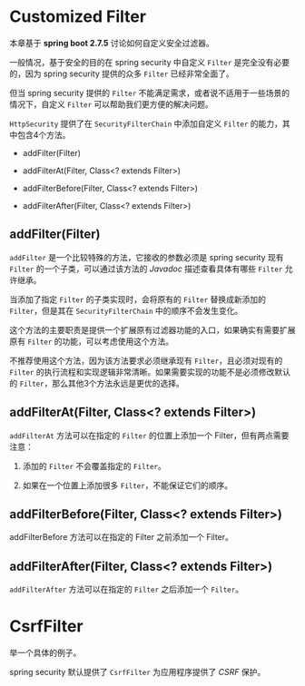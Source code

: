 # Customized Filter

本章基于 **spring boot 2.7.5** 讨论如何自定义安全过滤器。

一般情况，基于安全的目的在 spring security 中自定义 `Filter` 是完全没有必要的，因为 spring security 提供的众多 `Filter` 已经非常全面了。

但当 spring security 提供的 `Filter` 不能满足需求，或者说不适用于一些场景的情况下，自定义 `Filter` 可以帮助我们更方便的解决问题。

`HttpSecurity` 提供了在 `SecurityFilterChain` 中添加自定义 `Filter` 的能力，其中包含4个方法。

- addFilter(Filter)

- addFilterAt(Filter, Class<? extends Filter>)

- addFilterBefore(Filter, Class<? extends Filter>)

- addFilterAfter(Filter, Class<? extends Filter>)

## addFilter(Filter)

`addFilter` 是一个比较特殊的方法，它接收的参数必须是 spring security 现有 `Filter` 的一个子类，可以通过该方法的 *Javadoc* 描述查看具体有哪些 `Filter` 允许继承。

当添加了指定 `Filter` 的子类实现时，会将原有的 `Filter` 替换成新添加的 `Filter`，但是其在 `SecurityFilterChain` 中的顺序不会发生变化。

这个方法的主要职责是提供一个扩展原有过滤器功能的入口，如果确实有需要扩展原有 `Filter` 的功能，可以考虑使用这个方法。

不推荐使用这个方法，因为该方法要求必须继承现有 `Filter`，且必须对现有的 `Filter` 的执行流程和实现逻辑非常清晰。如果需要实现的功能不是必须修改默认的 `Filter`，那么其他3个方法永远是更优的选择。

## addFilterAt(Filter, Class<? extends Filter>)

`addFilterAt` 方法可以在指定的 `Filter` 的位置上添加一个 Filter，但有两点需要注意：

1. 添加的 `Filter` 不会覆盖指定的 `Filter`。

2. 如果在一个位置上添加很多 `Filter`，不能保证它们的顺序。

## addFilterBefore(Filter, Class<? extends Filter>)

addFilterBefore 方法可以在指定的 Filter 之前添加一个 Filter。

## addFilterAfter(Filter, Class<? extends Filter>)

`addFilterAfter` 方法可以在指定的 `Filter` 之后添加一个 `Filter`。

# CsrfFilter

举一个具体的例子。

spring security 默认提供了 `CsrfFilter` 为应用程序提供了 *CSRF* 保护。
